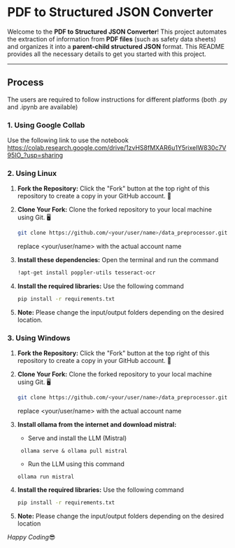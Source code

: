 # PDF to Structured JSON Converter

Welcome to the **PDF to Structured JSON Converter**! This project automates the extraction of information from **PDF files** (such as safety data sheets) and organizes it into a **parent-child structured JSON** format. This README provides all the necessary details to get you started with this project.

---

## Process

The users are required to follow instructions for different platforms (both .py and .ipynb are available)

### 1. Using Google Collab
Use the following link to use the notebook 
https://colab.research.google.com/drive/1zvHS8fMXAR6u1Y5rixeIW830c7V95IO_?usp=sharing


### 2. Using Linux
1. **Fork the Repository:** Click the "Fork" button at the top right of this repository to create a copy in your GitHub account. 🍴
2. **Clone Your Fork:** Clone the forked repository to your local machine using Git. 🖥️

   ```bash
   git clone https://github.com/<your/user/name>/data_preprocessor.git
   ```
   replace <your/user/name> with the actual account name
3. **Install these dependencies:** 
   Open the terminal and run the command
   ```bash
   !apt-get install poppler-utils tesseract-ocr
   ```
4. **Install the required libraries:** Use the following command
   ```bash
   pip install -r requirements.txt
   ```
5. **Note:** Please change the input/output folders depending on the desired location.

### 3. Using Windows
1. **Fork the Repository:** Click the "Fork" button at the top right of this repository to create a copy in your GitHub account. 🍴

2. **Clone Your Fork:** Clone the forked repository to your local machine using Git. 🖥️

   ```bash
   git clone https://github.com/<your/user/name>/data_preprocessor.git
   ```
   replace <your/user/name> with the actual account name

3. **Install ollama from the internet and download mistral:** 
   - Serve and install the LLM (Mistral)

   ``` ollama serve & ollama pull mistral```

   - Run the LLM using this command

   ```ollama run mistral```

4. **Install the required libraries:** Use the following command
   ```bash
   pip install -r requirements.txt
   ```

5. **Note:** Please change the input/output folders depending on the desired location



_Happy Coding_😎